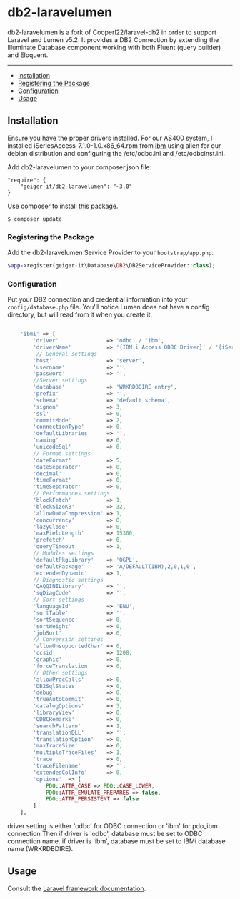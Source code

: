 # db2-laravelumen

db2-laravelumen is a fork of Cooperl22/laravel-db2 in order to support Laravel and Lumen v5.2. 
It provides a DB2 Connection by extending the Illuminate Database component working with both Fluent (query builder) and Eloquent.

---

- [Installation](#installation)
- [Registering the Package](#registering-the-package)
- [Configuration](#configuration)
- [Usage](#usage)

## Installation

Ensure you have the proper drivers installed. 
For our AS400 system, I installed iSeriesAccess-7.1.0-1.0.x86_64.rpm from [ibm](http://www-01.ibm.com/support/docview.wss?uid=swg21585490) using alien for our debian distribution and configuring the /etc/odbc.ini and /etc/odbcinst.ini.

Add db2-laravelumen to your composer.json file:

```
"require": {
    "geiger-it/db2-laravelumen": "~3.0"
}
```

Use [composer](http://getcomposer.org) to install this package.

```
$ composer update
```

### Registering the Package

Add the db2-laravelumen Service Provider to your ``bootstrap/app.php``:

```php
$app->register(geiger-it\Database\DB2\DB2ServiceProvider::class);
```

### Configuration

Put your DB2 connection and credential information into your ``config/database.php`` file. You'll notice Lumen does not have a config directory, but will read from it when you create it.

```php

    'ibmi' => [
        'driver'               => 'odbc' / 'ibm',
        'driverName'           => '{IBM i Access ODBC Driver}' / '{iSeries Access ODBC Driver}',
         // General settings
        'host'                 => 'server',
        'username'             => '',
        'password'             => '',
        //Server settings
        'database'             => 'WRKRDBDIRE entry',
        'prefix'               => '',
        'schema'               => 'default schema',
        'signon'               => 3,
        'ssl'                  => 0,
        'commitMode'           => 2,
        'connectionType'       => 0,
        'defaultLibraries'     => '',
        'naming'               => 0,
        'unicodeSql'           => 0,
        // Format settings
        'dateFormat'           => 5,
        'dateSeperator'        => 0,
        'decimal'              => 0,
        'timeFormat'           => 0,
        'timeSeparator'        => 0,
        // Performances settings
        'blockFetch'           => 1,
        'blockSizeKB'          => 32,
        'allowDataCompression' => 1,
        'concurrency'          => 0,
        'lazyClose'            => 0,
        'maxFieldLength'       => 15360,
        'prefetch'             => 0,
        'queryTimeout'         => 1,
        // Modules settings
        'defaultPkgLibrary'    => 'QGPL',
        'defaultPackage'       => 'A/DEFAULT(IBM),2,0,1,0',
        'extendedDynamic'      => 1,
        // Diagnostic settings
        'QAQQINILibrary'       => '',
        'sqDiagCode'           => '',
        // Sort settings
        'languageId'           => 'ENU',
        'sortTable'            => '',
        'sortSequence'         => 0,
        'sortWeight'           => 0,
        'jobSort'              => 0,
        // Conversion settings
        'allowUnsupportedChar' => 0,
        'ccsid'                => 1208,
        'graphic'              => 0,
        'forceTranslation'     => 0,
        // Other settings
        'allowProcCalls'       => 0,
        'DB2SqlStates'         => 0,
        'debug'                => 0,
        'trueAutoCommit'       => 0,
        'catalogOptions'       => 3,
        'libraryView'          => 0,
        'ODBCRemarks'          => 0,
        'searchPattern'        => 1,
        'translationDLL'       => '',
        'translationOption'    => 0,
        'maxTraceSize'         => 0,
        'multipleTraceFiles'   => 1,
        'trace'                => 0,
        'traceFilename'        => '',
        'extendedColInfo'      => 0,
        'options'  => [
            PDO::ATTR_CASE => PDO::CASE_LOWER,
            PDO::ATTR_EMULATE_PREPARES => false,
            PDO::ATTR_PERSISTENT => false
        ]
    ],

```
driver setting is either 'odbc' for ODBC connection or 'ibm' for pdo_ibm connection
Then if driver is 'odbc', database must be set to ODBC connection name.
if driver is 'ibm', database must be set to IBMi database name (WRKRDBDIRE).


## Usage

Consult the [Laravel framework documentation](http://laravel.com/docs).
